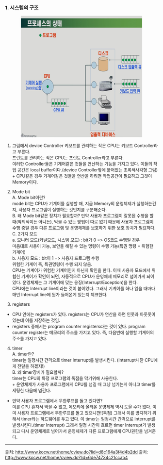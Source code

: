 ### 1. 시스템의 구조

<p align="center">
  <img
    src="https://github.com/goodlucky1215/CS_Study/blob/main/%EC%9A%B4%EC%98%81%EC%B2%B4%EC%A0%9C/1.%20%EA%B0%9C%EC%9A%94/%EC%82%AC%EC%A7%84/%ED%94%84%EB%A1%9C%EC%84%B8%EC%8A%A4%EC%9D%98%20%EC%83%81%ED%83%9C.png"
    width="400"
    height="400"
  />
</p>

1. 그림에서 device Controller
   키보드를 관리하는 작은 CPU는 키보드 Controller라고 부른다.  
   프린트를 관리하는 작은 CPU는 프린트 Controller라고 부른다.  
   이러한 Controller들은 기계어같은 것들을 연산하는 기능을 가지고 있다. 이들의 작업 공간은 local buffer이다.(device Controller앞에 붙어있는 초록색사각형 그림)  
   \+ CPU같은 경우 기계어같은 것들을 연산을 하려면 작업공간이 필요하고 그것이 Memory이다.

2. Mode bit  
   A. Mode bit이란?  
    mode bit는 CPU가 기계어를 실행할 때, 지금 Memory의 운영체제가 실행하는건지, 사용자 프로그램이 실행하는 것인지를 구분해준다.  
   B. 왜 Mode bit같은 장치가 필요할까?
   만약 사용자 프로그램이 잘못된 수행을 할 때(악의적이든 아니든), 막을 수 있는 방법이 따로 없기 때문에 사용자 프로그램이 수행 중일 경우 다른 프로그램 및 운영체제를 보호하기 위한 보호 장치가 필요하다.  
   C. 2가지 모드  
   a. 모니터 모드(커널모드, 시스템 모드) : bit가 0 => OS코드 수행일 경우  
    마음대로 사용이 가능, 보안을 해칠 수 있는 명령이 수행 가능(특권 명령 = 위험한 기계어)  
   b. 사용자 모드 : bit이 1 => 사용자 프로그램 수행  
    위험한 기계어 즉, 특권명령이 수행 되지 않음.  
    CPU는 기계어가 위험한 기계어인지 아닌지 확인을 한다. 이때 사용자 모드에서 위험한 기계어가 확인이 되면, 자동적으로 CPU가 운영체제 메모리로 넘어가게 되어있다. 운영체제는 그 기계어에 맞는 응징(Interrupt/Exception)을 한다.  
    CPU에는 Interrupt line이라는 것이 붙어있다. 그래서 기계어를 하나 읽을 때마다 매번 Interrupt line에 뭔가 들어온게 있는지 체크한다.

3. registers

- CPU 안에는 registers가 있다. registers는 CPU가 연산을 하면 인풋과 아웃풋이 있는데 이를 저장하는 것임.
- registers 중에서는 program counter registers라는 것이 있다. program counter register는 메모리의 주소를 가지고 있다. 즉, 다음번에 실행할 기계어의 주소를 가지고 있다.

4. timer  
   A. timer란?  
    timer는 일정시간 간격으로 timer Interrupt를 발생시킨다. (Interrupt니깐 CPU에게 전달을 하겠지!)  
   B. 왜 timer장치가 필요할까?  
    timer는 CPU의 특정 프로그램의 독점을 막기위해 사용한다.  
    \+ 운영체제가 사용자 프로그램에게 CPU를 넘길 때 그냥 넘기는게 아니고 timer를 세팅한 다음에 넘긴다.

- 만약 사용자 프로그램에서 무한루프를 돌고 있다면?  
  이를 CPU 혼자서 막을 수 없고, 메모리에 올라온 운영체제 역시 도울 수가 없다. 이미 사용자 프로그램에서 무한루프를 돌고 있으니깐!(독점) 그래서 이를 방지하기 위해서 timer라는 하드웨어를 두고 있다. 이 timer는 일정시간 간격으로 Interrupt를 발생시킨다.(timer Interrupt) 그래서 일정 시간이 흐르면 timer Interrupt가 발생되고 다시 운영체제로 넘어가서 운영체제가 다른 프로그램에게 CPU권한을 넘겨준다.

---

출처: http://www.kocw.net/home/cview.do?lid=d8c164a3f4d4b2dd
출처: http://www.kocw.net/home/cview.do?lid=6de74734c21ccab4
